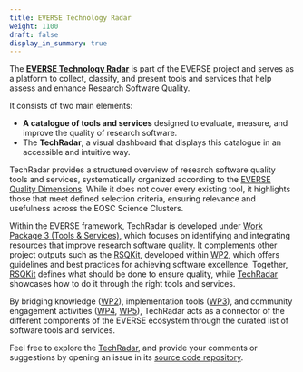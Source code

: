 ```yaml
---
title: EVERSE Technology Radar
weight: 1100
draft: false
display_in_summary: true
---
```

 

The [**EVERSE Technology Radar**](https://everse.software/TechRadar/) is part of the EVERSE project and serves as a platform to collect, classify, and present tools and services that help assess and enhance Research Software Quality.

It consists of two main elements:

- **A catalogue of tools and services** designed to evaluate, measure, and improve the quality of research software.
- The **TechRadar**, a visual dashboard that displays this catalogue in an accessible and intuitive way.

TechRadar provides a structured overview of research software quality tools and services, systematically organized according to the [EVERSE Quality Dimensions](https://everse.software/RSQKit/rs_quality). While it does not cover every existing tool, it highlights those that meet defined selection criteria, ensuring relevance and usefulness across the EOSC Science Clusters.

Within the EVERSE framework, TechRadar is developed under [Work Package 3 (Tools & Services)](/workpackages/03_tools_and_services/), which focuses on identifying and integrating resources that improve research software quality. It complements other project outputs such as the [RSQKit](https://everse.software/RSQKit/), developed within [WP2](/workpackages/02_best_practices/), which offers guidelines and best practices for achieving software excellence. Together, [RSQKit](https://everse.software/RSQKit/) defines what should be done to ensure quality, while [TechRadar](https://everse.software/TechRadar/) showcases how to do it through the right tools and services.

By bridging knowledge ([WP2](/workpackages/02_best_practices/)), implementation tools ([WP3](https://everse.software/workpackages/03_tools_and_services/)), and community engagement activities ([WP4](/workpackages/04_pilots_and_drivers/), [WP5](/workpackages/05_capacity_and_recognition/)), TechRadar acts as a connector of the different components of the EVERSE ecosystem through the curated list of software tools and services.

Feel free to explore the [TechRadar](https://everse.software/TechRadar/), and provide your comments or suggestions by opening an issue in its [source code repository](https://github.com/EVERSE-ResearchSoftware/TechRadar).
